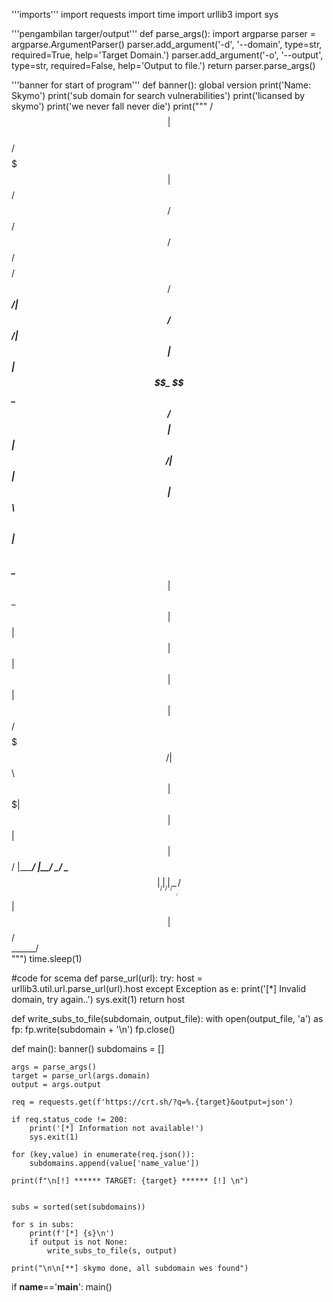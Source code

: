 
'''imports'''
import requests
import time
import urllib3
import sys


'''pengambilan targer/output'''
def parse_args():
    import argparse
    parser = argparse.ArgumentParser()
    parser.add_argument('-d', '--domain', type=str, required=True, help='Target Domain.')
    parser.add_argument('-o', '--output', type=str, required=False, help='Output to file.')
    return parser.parse_args()


'''banner for start of program'''
def banner():
    global version
    print('Name: Skymo')
    print('sub domain for search vulnerabilities')
    print('licansed by skymo')
    print('we never fall never die')
    print("""           /$$                                        
          | $$                                        
  /$$$$$$$| $$   /$$ /$$   /$$ /$$$$$$/$$$$   /$$$$$$ 
 /$$_____/| $$  /$$/| $$  | $$| $$_  $$_  $$ /$$__  $$
|  $$$$$$ | $$$$$$/ | $$  | $$| $$ \ $$ \ $$| $$  \ $$
 \____  $$| $$_  $$ | $$  | $$| $$ | $$ | $$| $$  | $$
 /$$$$$$$/| $$ \  $$|  $$$$$$$| $$ | $$ | $$|  $$$$$$/
|_______/ |__/  \__/ \____  $$|__/ |__/ |__/ \______/ 
                     /$$  | $$                        
                    |  $$$$$$/                        
                     \______/                         
""")
    time.sleep(1)


#code for scema
def parse_url(url):
    try:
        host = urllib3.util.url.parse_url(url).host
    except Exception as e:
        print('[*] Invalid domain, try again..')
        sys.exit(1)
    return host

def write_subs_to_file(subdomain, output_file):
    with open(output_file, 'a') as fp:
        fp.write(subdomain + '\n')
        fp.close()


def main():
    banner()
    subdomains = []

    args = parse_args()
    target = parse_url(args.domain)
    output = args.output

    req = requests.get(f'https://crt.sh/?q=%.{target}&output=json')

    if req.status_code != 200:
        print('[*] Information not available!')
        sys.exit(1)

    for (key,value) in enumerate(req.json()):
        subdomains.append(value['name_value'])

    print(f"\n[!] ****** TARGET: {target} ****** [!] \n")


    subs = sorted(set(subdomains))

    for s in subs:
        print(f'[*] {s}\n')
        if output is not None:
            write_subs_to_file(s, output)

    print("\n\n[**] skymo done, all subdomain wes found")


if __name__=='__main__':
    main()
